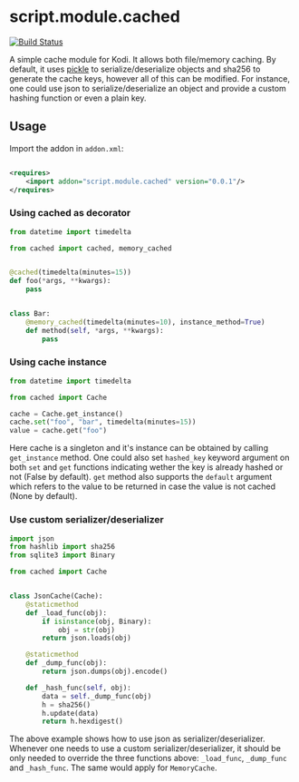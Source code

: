 # script.module.cached

[![Build Status](https://github.com/i96751414/script.module.cached/workflows/build/badge.svg)](https://github.com/i96751414/script.module.cached/actions?query=workflow%3Abuild)

A simple cache module for Kodi. It allows both file/memory caching. By default, it
uses [pickle](https://docs.python.org/3/library/pickle.html) to serialize/deserialize objects and sha256 to generate the
cache keys, however all of this can be modified. For instance, one could use json to serialize/deserialize an object and
provide a custom hashing function or even a plain key.

## Usage

Import the addon in `addon.xml`:

```xml

<requires>
    <import addon="script.module.cached" version="0.0.1"/>
</requires>
```

### Using cached as decorator

```python
from datetime import timedelta

from cached import cached, memory_cached


@cached(timedelta(minutes=15))
def foo(*args, **kwargs):
    pass


class Bar:
    @memory_cached(timedelta(minutes=10), instance_method=True)
    def method(self, *args, **kwargs):
        pass
```

### Using cache instance

```python
from datetime import timedelta

from cached import Cache

cache = Cache.get_instance()
cache.set("foo", "bar", timedelta(minutes=15))
value = cache.get("foo")
```

Here cache is a singleton and it's instance can be obtained by calling `get_instance` method.
One could also set `hashed_key` keyword argument on both `set` and `get` functions indicating wether the key is already hashed or not (False by default).
`get` method also supports the `default` argument which refers to the value to be returned in case the value is not cached (None by default).

### Use custom serializer/deserializer

```python
import json
from hashlib import sha256
from sqlite3 import Binary

from cached import Cache


class JsonCache(Cache):
    @staticmethod
    def _load_func(obj):
        if isinstance(obj, Binary):
            obj = str(obj)
        return json.loads(obj)

    @staticmethod
    def _dump_func(obj):
        return json.dumps(obj).encode()

    def _hash_func(self, obj):
        data = self._dump_func(obj)
        h = sha256()
        h.update(data)
        return h.hexdigest()
```

The above example shows how to use json as serializer/deserializer. 
Whenever one needs to use a custom serializer/deserializer, it should be only needed to override the three functions above:
`_load_func`, `_dump_func` and `_hash_func`. The same would apply for `MemoryCache`.
